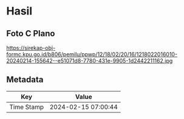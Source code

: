 # Hasil

## Foto C Plano

https://sirekap-obj-formc.kpu.go.id/b806/pemilu/ppwp/12/18/02/20/16/1218022016010-20240214-155642--e51071d8-7780-431e-9905-1d2442211162.jpg


## Metadata

| Key        | Value               |
| ---------- | ------------------- |
| Time Stamp | 2024-02-15 07:00:44 |



